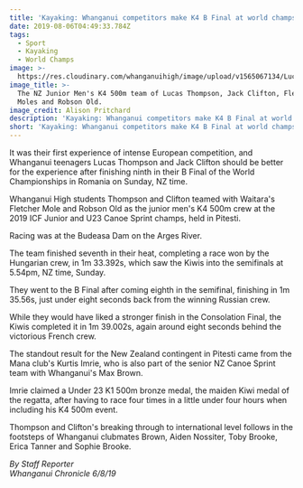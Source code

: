 ```yaml
---
title: 'Kayaking: Whanganui competitors make K4 B Final at world champs'
date: 2019-08-06T04:49:33.784Z
tags:
  - Sport
  - Kayaking
  - World Champs
image: >-
  https://res.cloudinary.com/whanganuihigh/image/upload/v1565067134/Lucas_Thompson.Jack_Clifton_Chron_6.8.19.jpg
image_title: >-
  The NZ Junior Men's K4 500m team of Lucas Thompson, Jack Clifton, Fletcher
  Moles and Robson Old. 
image_credit: Alison Pritchard
description: 'Kayaking: Whanganui competitors make K4 B Final at world champs.'
short: 'Kayaking: Whanganui competitors make K4 B Final at world champs.'
---
```

It was their first experience of intense European competition, and Whanganui teenagers Lucas Thompson and Jack Clifton should be better for the experience after finishing ninth in their B Final of the World Championships in Romania on Sunday, NZ time.

Whanganui High students Thompson and Clifton teamed with Waitara's Fletcher Mole and Robson Old as the junior men's K4 500m crew at the 2019 ICF Junior and U23 Canoe Sprint champs, held in Pitesti.

Racing was at the Budeasa Dam on the Arges River.

The team finished seventh in their heat, completing a race won by the Hungarian crew, in 1m 33.392s, which saw the Kiwis into the semifinals at 5.54pm, NZ time, Sunday.

They went to the B Final after coming eighth in the semifinal, finishing in 1m 35.56s, just under eight seconds back from the winning Russian crew.

While they would have liked a stronger finish in the Consolation Final, the Kiwis completed it in 1m 39.002s, again around eight seconds behind the victorious French crew.

The standout result for the New Zealand contingent in Pitesti came from the Mana club's Kurtis Imrie, who is also part of the senior NZ Canoe Sprint team with Whanganui's Max Brown.

Imrie claimed a Under 23 K1 500m bronze medal, the maiden Kiwi medal of the regatta, after having to race four times in a little under four hours when including his K4 500m event.

Thompson and Clifton's breaking through to international level follows in the footsteps of Whanganui clubmates Brown, Aiden Nossiter, Toby Brooke, Erica Tanner and Sophie Brooke.

_By Staff Reporter  
Whanganui Chronicle 6/8/19_
